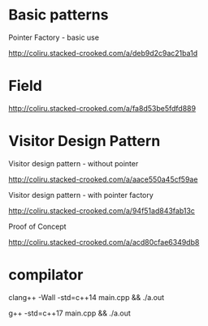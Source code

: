 # Basic patterns

Pointer Factory - basic use

http://coliru.stacked-crooked.com/a/deb9d2c9ac21ba1d


# Field

http://coliru.stacked-crooked.com/a/fa8d53be5fdfd889



# Visitor Design Pattern

Visitor design pattern - without pointer

http://coliru.stacked-crooked.com/a/aace550a45cf59ae


Visitor design pattern - with pointer factory

http://coliru.stacked-crooked.com/a/94f51ad843fab13c


Proof of Concept

http://coliru.stacked-crooked.com/a/acd80cfae6349db8





# compilator

clang++ -Wall -std=c++14 main.cpp && ./a.out

g++ -std=c++17 main.cpp && ./a.out
